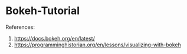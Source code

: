 # Bokeh-Tutorial


References:
1. https://docs.bokeh.org/en/latest/
2. https://programminghistorian.org/en/lessons/visualizing-with-bokeh
